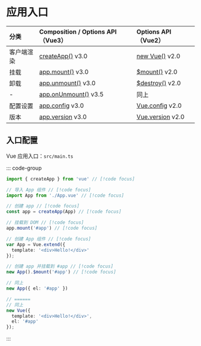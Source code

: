 # 应用入口

| 分类 | Composition / Options API（Vue3）| Options API（Vue2）
| :--- | :--- | :--- |
| 客户端渲染 | [createApp()](https://vuejs.org/api/application.html#createapp) v3.0 | [new Vue()](https://v2.cn.vuejs.org/v2/guide/instance.html) v2.0 | 
| 挂载 | [app.mount()](https://vuejs.org/api/application.html#app-mount) v3.0| [$mount()](https://v2.cn.vuejs.org/v2/api/#vm-mount) v2.0 | 
| 卸载 | [app.unmount()](https://vuejs.org/api/application.html#app-unmount) v3.0 | [$destroy()](https://v2.cn.vuejs.org/v2/api/#vm-destroy) v2.0 | 
| - | [app.onUnmount()](https://vuejs.org/api/application.html#app-onunmount) v3.5 | 同上 | 
| 配置设置 | [app.config](https://vuejs.org/api/application.html#app-config) v3.0 | [Vue.config](https://v2.cn.vuejs.org/v2/api/#%E5%85%A8%E5%B1%80%E9%85%8D%E7%BD%AE) v2.0 | 
| 版本 | [app.version](https://vuejs.org/api/application.html#app-version) v3.0 | [Vue.version](https://v2.cn.vuejs.org/v2/api/#Vue-version) v2.0 |

## 入口配置

Vue 应用入口：`src/main.ts`

::: code-group

```typescript [Vue3]
import { createApp } from 'vue' // [!code focus]

// 导入 App 组件 // [!code focus]
import App from './App.vue' // [!code focus]

// 创建 app // [!code focus]
const app = createApp(App) // [!code focus]

// 挂载到 DOM // [!code focus]
app.mount('#app') // [!code focus]
```

```typescript [Vue2]
// 创建 App 组件 // [!code focus]
var App = Vue.extend({
  template: '<div>Hello!</div>'
});

// 创建 app 并挂载到 #app // [!code focus]
new App().$mount('#app') // [!code focus]

// 同上
new App({ el: '#app' })

// ======
// 同上
new Vue({
  template: '<div>Hello!</div>',
  el: '#app'
});
```

:::

